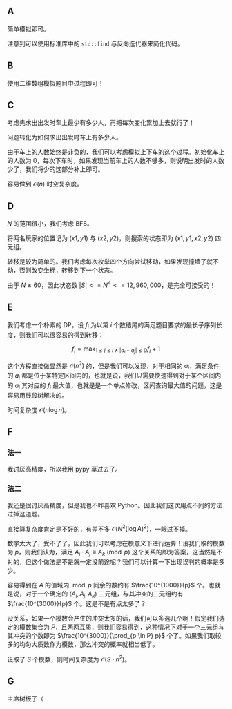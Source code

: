 ## A

简单模拟即可。

注意到可以使用标准库中的 `std::find` 与反向迭代器来简化代码。

## B

使用二维数组模拟题目中过程即可！

## C

考虑先求出出发时车上最少有多少人，再把每次变化累加上去就行了！

问题转化为如何求出出发时车上有多少人。

由于车上的人数始终是非负的，我们可以考虑模拟上下车的这个过程。初始化车上的人数为 0，每次下车时，如果发现当前车上的人数不够多，则说明出发时的人数少了，我们将少的这部分补上即可。

容易做到 $\mathcal{O}(n)$ 时空复杂度。

## D

$N$ 的范围很小，我们考虑 BFS。

将两名玩家的位置记为 $(x1, y1)$ 与 $(x2, y2)$，则搜索的状态即为 $(x1, y1, x2, y2)$ 四元组。

转移是较为简单的。我们考虑每次枚举四个方向尝试移动，如果发现撞墙了就不动，否则改变坐标，转移到下一个状态。

由于 $N \le 60$，因此状态数 $|S| <= N^4 <= 12,960,000$，是完全可接受的！

## E

我们考虑一个朴素的 DP。设 $f_i$ 为以第 $i$ 个数结尾的满足题目要求的最长子序列长度，则我们可以很容易的得到转移：

$$
f_i = \max_{1 \le j \le i \land |a_i - a_j| \le D} f_j + 1
$$

这个方程直接做显然是 $\mathcal{O}(n^2)$ 的，但是我们可以发现，对于相同的 $a_i$，满足条件的 $a_j$ 都是位于某特定区间内的，也就是说，我们只需要快速得到对于某个区间内的 $a_i$ 其对应的 $f_i$ 最大值，也就是是一个单点修改，区间查询最大值的问题，这是容易用线段树解决的。

时间复杂度 $\mathcal{O}(n \log n)$。

## F

### 法一

我讨厌高精度，所以我用 pypy 草过去了。

### 法二

我还是很讨厌高精度，但是我也不咋喜欢 Python。因此我们这次用点不同的方法过掉这道题。

直接算复杂度肯定是不好的，有差不多 $\mathcal{O}(N^2 (\log A)^2)$，一眼过不掉。

数字太大了，受不了了，因此我们可以考虑在模意义下进行运算！设我们取的模数为 $p$，则我们认为，满足 $A_i \cdot A_j \equiv A_k \pmod{p}$ 这个关系的即为答案，这当然是不对的，但这个做法是不是就一定没前途呢？我们可以计算一下出现误判的概率是多少。

容易得到在 $A$ 的值域内 $\bmod p$ 同余的数约有 $\frac{10^{1000}}{p}$ 个。也就是说，对于一个确定的 $(A_i, A_j, A_k)$ 三元组，与其冲突的三元组约有 $\frac{10^{3000}}{p}$ 个。这是不是有点太多了？

没关系，如果一个模数会产生的冲突太多的话，我们可以多选几个啊！假定我们选定的模数集合为 $P$，且两两互质，则我们容易得到，这种情况下对于一个三元组与其冲突的个数即为 $\frac{10^{3000}}{\prod_{p \in P} p}$ 个了。如果我们取较多的均匀大质数作为模数，那么冲突的概率就相当低了。

设取了 $S$ 个模数，则时间复杂度为 $\mathcal{O}(S \cdot n^2)$。

## G

主席树板子（
